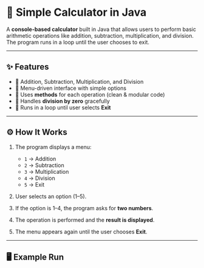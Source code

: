 # 🧮 Simple Calculator in Java

A **console-based calculator** built in Java that allows users to perform basic arithmetic operations like addition, subtraction, multiplication, and division. The program runs in a loop until the user chooses to exit.

---

## ✨ Features
- 🔹 Addition, Subtraction, Multiplication, and Division  
- 🔹 Menu-driven interface with simple options  
- 🔹 Uses **methods** for each operation (clean & modular code)  
- 🔹 Handles **division by zero** gracefully  
- 🔹 Runs in a loop until user selects **Exit**  

---

## ⚙️ How It Works
1. The program displays a menu:
   - `1` → Addition  
   - `2` → Subtraction  
   - `3` → Multiplication  
   - `4` → Division  
   - `5` → Exit  

2. User selects an option (1–5).  
3. If the option is 1–4, the program asks for **two numbers**.  
4. The operation is performed and the **result is displayed**.  
5. The menu appears again until the user chooses **Exit**.  

---

## 🖥️ Example Run
 
